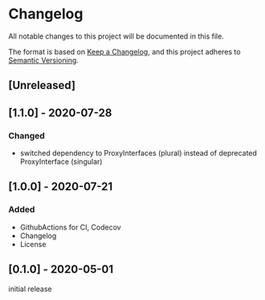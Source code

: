 # Changelog
All notable changes to this project will be documented in this file.

The format is based on [Keep a Changelog](https://keepachangelog.com/en/1.0.0/),
and this project adheres to [Semantic Versioning](https://semver.org/spec/v2.0.0.html).

## [Unreleased]

## [1.1.0] - 2020-07-28
### Changed
- switched dependency to ProxyInterfaces (plural) instead of deprecated ProxyInterface (singular)

## [1.0.0] - 2020-07-21
### Added
- GithubActions for CI, Codecov
- Changelog
- License

## [0.1.0] - 2020-05-01
initial release
